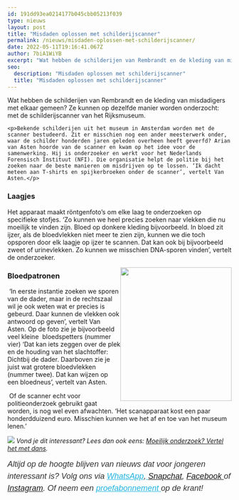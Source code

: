 ```yaml
---
id: 191dd93ea0214177b045cbb05213f039
type: nieuws
layout: post
title: "Misdaden oplossen met schilderijscanner"
permalink: /nieuws/misdaden-oplossen-met-schilderijscanner/
date: 2022-05-11T19:16:41.067Z
author: 7biA1WiYB
excerpt: "Wat hebben de schilderijen van Rembrandt en de kleding van misdadigers met elkaar gemeen? Ze kunnen op dezelfde manier worden onderzocht: met de schilderijscanner van het Rijksmuseum.  "
seo:
  description: "Misdaden oplossen met schilderijscanner"
  title: "Misdaden oplossen met schilderijscanner"
---
```

Wat hebben de schilderijen van Rembrandt en de kleding van misdadigers met elkaar gemeen? Ze kunnen op dezelfde manier worden onderzocht: met de schilderijscanner van het Rijksmuseum.  

    <p>Bekende schilderijen uit het museum in Amsterdam worden met de scanner bestudeerd. Zit er misschien nog een ander meesterwerk onder, waar de schilder honderden jaren geleden overheen heeft geverfd? Arian van Asten hoorde van de scanner en kwam op het idee voor de samenwerking. Hij is onderzoeker en werkt voor het Nederlands Forensisch Instituut (NFI). Die organisatie helpt de politie bij het zoeken naar de beste manieren om misdrijven op te lossen. ‘Ik dacht meteen aan T-shirts en spijkerbroeken onder de scanner’, vertelt Van Asten.</p>
<h3>Laagjes</h3>
<p>Het apparaat maakt röntgenfoto’s om elke laag te onderzoeken op specifieke stofjes. ‘Zo kunnen we heel precies zoeken naar vlekken die nu moeilijk te vinden zijn. Bloed op donkere kleding bijvoorbeeld. In bloed zit ijzer, als de bloedvlekken niet meer te zien zijn, kunnen we die toch opsporen door elk laagje op ijzer te scannen. Dat kan ook bij bijvoorbeeld zweet of urinevlekken. Zo kunnen we misschien DNA-sporen vinden’, vertelt de onderzoeker.</p>
<p><div class="media media-element-container media-default media-float-right"><div id="file-420012" class="file file-image file-image-png">

        
  
  <div class="content">
    <img height="1341" width="1119" style="width: 250px; height: 300px; float: right;" class="media-element file-default" data-delta="1" src="https://7dagen.netlify.app/sites/default/files/Scan%20T-shirt%20-%20hoog%20resolutie.png" alt="">  </div>

  
</div>
</div>
<h3>Bloedpatronen</h3>
<p> ‘In eerste instantie zoeken we sporen van de dader, maar in de rechtszaal wil je ook weten wat er precies is gebeurd. Daar kunnen de vlekken ook antwoord op geven’, vertelt Van Asten. Op de foto zie je bijvoorbeeld veel kleine  bloedspetters (nummer vier) ‘Dat kan iets zeggen over de plek en de houding van het slachtoffer: Dichtbij de dader. Daarboven zie je juist wat grotere bloedvlekken (nummer twee). Dat kan wijzen op een bloedneus’, vertelt van Asten.</p>
<p> Of de scanner echt voor politieonderzoek gebruikt gaat worden, is nog wel even afwachten. ‘Het scanapparaat kost een paar honderdduizend euro. Misschien kunnen we het af en toe van het museum lenen.’</p>
<div class="kader">
<p><img class="kaderafbeelding" src="https://7dagen.netlify.app/sites/default/files/ff.png" style="font-size: 13.008px;"><em> Vond je dit interessant? Lees dan ook eens: <a href="https://7dagen.netlify.app/science-raar-video/moeilijk-onderzoek-vertel-het-met-dans">Moeilijk onderzoek? Vertel het met dans</a>.</em></p>
<p><em style="box-sizing: inherit; color: rgb(51, 51, 51); font-family: &quot;PT Sans&quot;, sans-serif; font-size: 18px; line-height: 27px;">Altijd op de hoogte blijven van nieuws dat voor jongeren interessant is? Volg ons via </em><em style="box-sizing: inherit; color: rgb(34, 179, 224); transition: color 0.3s ease; font-family: &quot;PT Sans&quot;, sans-serif; font-size: 18px; line-height: 27px;"><a href="https://7dagen.netlify.app/whatsapp" style="box-sizing: inherit; color: rgb(34, 179, 224); transition: color 0.3s ease; font-family: &quot;PT Sans&quot;, sans-serif; font-size: 18px; line-height: 27px;">WhatsApp</a></em><em style="box-sizing: inherit; color: rgb(51, 51, 51); font-family: &quot;PT Sans&quot;, sans-serif; font-size: 18px; line-height: 27px;">,</em><em style="box-sizing: inherit; color: rgb(34, 179, 224); transition: color 0.3s ease; font-family: &quot;PT Sans&quot;, sans-serif; font-size: 18px; line-height: 27px;"><a href="https://7dagen.netlify.app/whatsapp" style="box-sizing: inherit; color: rgb(34, 179, 224); transition: color 0.3s ease; font-family: &quot;PT Sans&quot;, sans-serif; font-size: 18px; line-height: 27px;"> </a></em><em style="box-sizing: inherit; color: rgb(51, 51, 51); font-family: &quot;PT Sans&quot;, sans-serif; font-size: 18px; line-height: 27px;"><a href="https://www.snapchat.com/add/sevendaysnl">Snapchat</a>, <a href="https://www.facebook.com/7Daysnl?ref=bookmarks">Facebook </a>of <a href="https://instagram.com/7DAysnl/">Instagram</a>. Of </em><em style="box-sizing: inherit; color: rgb(51, 51, 51); font-family: &quot;PT Sans&quot;, sans-serif; font-size: 18px; line-height: 27px;">neem een </em><a href="https://abonneren.sevendays.nl/abonneren/abonnementen/ae/artikel" style="box-sizing: inherit; color: rgb(34, 179, 224); transition: color 0.3s ease; font-family: &quot;PT Sans&quot;, sans-serif; font-size: 18px; line-height: 27px;"><em style="box-sizing: inherit;">proefabonnement </em></a><em style="box-sizing: inherit; color: rgb(51, 51, 51); font-family: &quot;PT Sans&quot;, sans-serif; font-size: 18px; line-height: 27px;">op de krant!</em></p>
</div>
  
